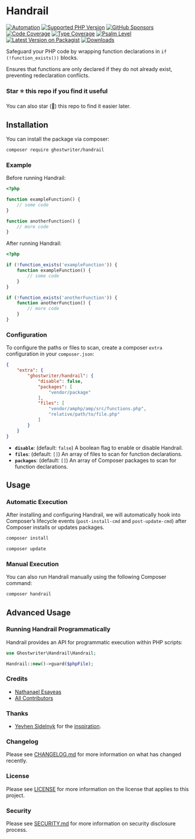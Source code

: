 # Handrail

[![Automation](https://github.com/ghostwriter/handrail/actions/workflows/automation.yml/badge.svg)](https://github.com/ghostwriter/handrail/actions/workflows/automation.yml)
[![Supported PHP Version](https://badgen.net/packagist/php/ghostwriter/handrail?color=8892bf)](https://www.php.net/supported-versions)
[![GitHub Sponsors](https://img.shields.io/github/sponsors/ghostwriter?label=Sponsor+@ghostwriter/handrail&logo=GitHub+Sponsors)](https://github.com/sponsors/ghostwriter)
[![Code Coverage](https://codecov.io/gh/ghostwriter/handrail/branch/main/graph/badge.svg)](https://codecov.io/gh/ghostwriter/handrail)
[![Type Coverage](https://shepherd.dev/github/ghostwriter/handrail/coverage.svg)](https://shepherd.dev/github/ghostwriter/handrail)
[![Psalm Level](https://shepherd.dev/github/ghostwriter/handrail/level.svg)](https://psalm.dev/docs/running_psalm/error_levels)
[![Latest Version on Packagist](https://badgen.net/packagist/v/ghostwriter/handrail)](https://packagist.org/packages/ghostwriter/handrail)
[![Downloads](https://badgen.net/packagist/dt/ghostwriter/handrail?color=blue)](https://packagist.org/packages/ghostwriter/handrail)

Safeguard your PHP code by wrapping function declarations in `if (!function_exists())` blocks.

Ensures that functions are only declared if they do not already exist, preventing redeclaration conflicts.

### Star ⭐️ this repo if you find it useful

You can also star (🌟) this repo to find it easier later.

## Installation

You can install the package via composer:

``` bash
composer require ghostwriter/handrail
```

### Example

Before running Handrail:

```php
<?php

function exampleFunction() {
    // some code
}

function anotherFunction() {
    // more code
}
```

After running Handrail:

```php
<?php

if (!function_exists('exampleFunction')) {
    function exampleFunction() {
        // some code
    }
}

if (!function_exists('anotherFunction')) {
    function anotherFunction() {
        // more code
    }
}
```

### Configuration

To configure the paths or files to scan, create a composer `extra` configuration in your `composer.json`:

```json
{
    "extra": {
        "ghostwriter/handrail": {
            "disable": false,
            "packages": [
                "vendor/package"
            ],
            "files": [
                "vendor/amphp/amp/src/functions.php",
                "relative/path/to/file.php"
            ]
        }
    }
}
```

- **`disable`**: (default: `false`) A boolean flag to enable or disable Handrail.
- **`files`**: (default: `[]`) An array of files to scan for function declarations.
- **`packages`**: (default: `[]`) An array of Composer packages to scan for function declarations.

## Usage

### Automatic Execution

After installing and configuring Handrail, we will automatically hook into Composer’s lifecycle events (`post-install-cmd` and `post-update-cmd`) after Composer installs or updates packages.

```bash
composer install
```

```bash
composer update
```

### Manual Execution

You can also run Handrail manually using the following Composer command:

```bash
composer handrail
```

## Advanced Usage

### Running Handrail Programmatically

Handrail provides an API for programmatic execution within PHP scripts:

```php
use Ghostwriter\Handrail\Handrail;

Handrail::new()->guard($phpFile);
```


### Credits

- [Nathanael Esayeas](https://github.com/ghostwriter)
- [All Contributors](https://github.com/ghostwriter/handrail/contributors)

### Thanks

- [Yevhen Sidelnyk](https://github.com/rela589n) for the [inspiration](https://github.com/rela589n/knowledge-base/blob/a72b3071b770253dc61d03d8d2849e47a8229bc7/PHP/Psalm%20in%20a%20separate%20composer.json.md).

### Changelog

Please see [CHANGELOG.md](./CHANGELOG.md) for more information on what has changed recently.

### License

Please see [LICENSE](./LICENSE) for more information on the license that applies to this project.

### Security

Please see [SECURITY.md](./SECURITY.md) for more information on security disclosure process.
